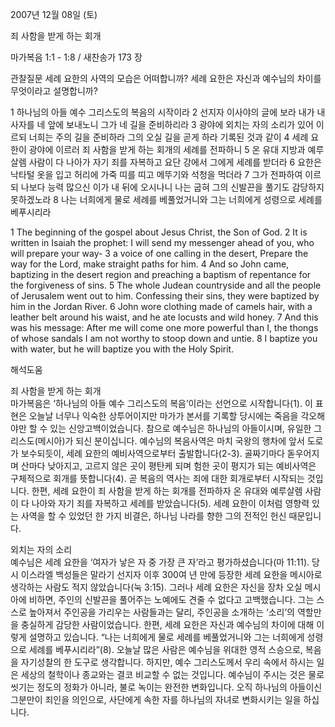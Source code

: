 2007년 12월 08일 (토)

죄 사함을 받게 하는 회개



마가복음 1:1 - 1:8 / 새찬송가 173 장


관찰질문
세례 요한의 사역의 모습은 어떠합니까?
세례 요한은 자신과 예수님의 차이를 무엇이라고 설명합니까? 

1 하나님의 아들 예수 그리스도의 복음의 시작이라 2 선지자 이사야의 글에 보라 내가 내 사자를 네 앞에 보내노니 그가 네 길을 준비하리라 3 광야에 외치는 자의 소리가 있어 이르되 너희는 주의 길을 준비하라 그의 오실 길을 곧게 하라 기록된 것과 같이 4 세례 요한이 광야에 이르러 죄 사함을 받게 하는 회개의 세례를 전파하니 
5 온 유대 지방과 예루살렘 사람이 다 나아가 자기 죄를 자복하고 요단 강에서 그에게 세례를 받더라 6 요한은 낙타털 옷을 입고 허리에 가죽 띠를 띠고 메뚜기와 석청을 먹더라 7 그가 전파하여 이르되 나보다 능력 많으신 이가 내 뒤에 오시나니 나는 굽혀 그의 신발끈을 풀기도 감당하지 못하겠노라 8 나는 너희에게 물로 세례를 베풀었거니와 그는 너희에게 성령으로 세례를 베푸시리라  

1 The beginning of the gospel about Jesus Christ, the Son of God. 2 It is written in Isaiah the prophet: I will send my messenger ahead of you, who will prepare your way- 3 a voice of one calling in the desert, Prepare the way for the Lord, make straight paths for him. 4 And so John came, baptizing in the desert region and preaching a baptism of repentance for the forgiveness of sins. 5 The whole Judean countryside and all the people of Jerusalem went out to him. Confessing their sins, they were baptized by him in the Jordan River. 6 John wore clothing made of camels hair, with a leather belt around his waist, and he ate locusts and wild honey. 7 And this was his message: After me will come one more powerful than I, the thongs of whose sandals I am not worthy to stoop down and untie. 8 I baptize you with water, but he will baptize you with the Holy Spirit.

해석도움





죄 사함을 받게 하는 회개  
마가복음은 ‘하나님의 아들 예수 그리스도의 복음’이라는 선언으로 시작합니다(1). 이 표현은 오늘날 너무나 익숙한 상투어이지만 마가가 본서를 기록할 당시에는 죽음을 각오해야만 할 수 있는 신앙고백이었습니다. 참으로 예수님은 하나님의 아들이시며, 유일한 그리스도(메시아)가 되신 분이십니다. 예수님의 복음사역은 마치 국왕의 행차에 앞서 도로가 보수되듯이, 세례 요한의 예비사역으로부터 출발합니다(2-3). 골짜기마다 돋우어지며 산마다 낮아지고, 고르지 않은 곳이 평탄케 되며 험한 곳이 평지가 되는 예비사역은 구체적으로 회개를 뜻합니다(4). 곧 복음의 역사는 죄에 대한 회개로부터 시작되는 것입니다. 한편, 세례 요한이 죄 사함을 받게 하는 회개를 전파하자 온 유대와 예루살렘 사람이 다 나아와 자기 죄를 자복하고 세례를 받았습니다(5). 세례 요한이 이처럼 영향력 있는 사역을 할 수 있었던 한 가지 비결은, 하나님 나라를 향한 그의 전적인 헌신 때문입니다. 

외치는 자의 소리  
예수님은 세례 요한을 ‘여자가 낳은 자 중 가장 큰 자’라고 평가하셨습니다(마 11:11). 당시 이스라엘 백성들은 말라기 선지자 이후 300여 년 만에 등장한 세례 요한을 메시아로 생각하는 사람도 적지 않았습니다(눅 3:15). 그러나 세례 요한은 자신을 장차 오실 메시아에 비하면, 주인의 신발끈을 풀어주는 노예에도 견줄 수 없다고 고백했습니다. 그는 스스로 높아져서 주인공을 가리우는 사람들과는 달리, 주인공을 소개하는 ‘소리’의 역할만을 충실하게 감당한 사람이었습니다. 한편, 세례 요한은 자신과 예수님의 차이에 대해 이렇게 설명하고 있습니다. “나는 너희에게 물로 세례를 베풀었거니와 그는 너희에게 성령으로 세례를 베푸시리라”(8). 오늘날 많은 사람은 예수님을 위대한 영적 스승으로, 복음을 자기성찰의 한 도구로 생각합니다. 하지만, 예수 그리스도께서 우리 속에서 하시는 일은 세상의 철학이나 종교와는 결코 비교할 수 없는 것입니다. 예수님이 주시는 것은 물로 씻기는 정도의 정화가 아니라, 불로 녹이는 완전한 변화입니다. 오직 하나님의 아들이신 그분만이 죄인을 의인으로, 사단에게 속한 자를 하나님의 자녀로 변화시키는 일을 하십니다.